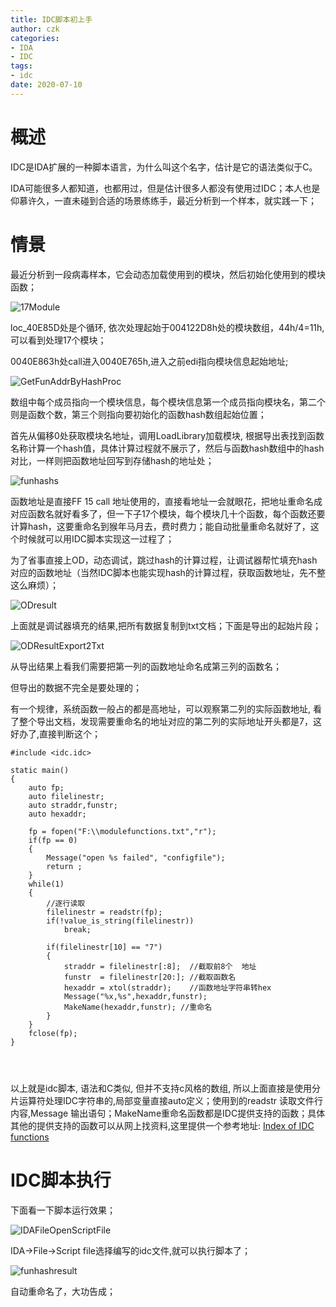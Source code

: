 ```yaml
---
title: IDC脚本初上手
author: czk
categories:
- IDA
- IDC
tags: 
- idc
date: 2020-07-10 
---
```


# 概述

IDC是IDA扩展的一种脚本语言，为什么叫这个名字，估计是它的语法类似于C。

IDA可能很多人都知道，也都用过，但是估计很多人都没有使用过IDC；本人也是仰慕许久，一直未碰到合适的场景练练手，最近分析到一个样本，就实践一下；

<!-- more -->

# 情景

最近分析到一段病毒样本，它会动态加载使用到的模块，然后初始化使用到的模块函数；

![17Module](/pic/czk/idcfirsttry/17Module.png)

loc_40E85D处是个循环, 依次处理起始于004122D8h处的模块数组，44h/4=11h,可以看到处理17个模块；

0040E863h处call进入0040E765h,进入之前edi指向模块信息起始地址;

![GetFunAddrByHashProc](/pic/czk/idcfirsttry/GetFunAddrByHashProc.png)

数组中每个成员指向一个模块信息，每个模块信息第一个成员指向模块名，第二个则是函数个数，第三个则指向要初始化的函数hash数组起始位置；

首先从偏移0处获取模块名地址，调用LoadLibrary加载模块, 根据导出表找到函数名称计算一个hash值，具体计算过程就不展示了，然后与函数hash数组中的hash对比，一样则把函数地址回写到存储hash的地址处；

![funhashs](/pic/czk/idcfirsttry/funhashs.png)

函数地址是直接FF 15 call 地址使用的，直接看地址一会就眼花，把地址重命名成对应函数名就好看多了，但一下子17个模块，每个模块几十个函数，每个函数还要计算hash，这要重命名到猴年马月去，费时费力；能自动批量重命名就好了，这个时候就可以用IDC脚本实现这一过程了；

为了省事直接上OD，动态调试，跳过hash的计算过程，让调试器帮忙填充hash对应的函数地址（当然IDC脚本也能实现hash的计算过程，获取函数地址，先不整这么麻烦）；

![ODresult](/pic/czk/idcfirsttry/ODresult.png)

上面就是调试器填充的结果,把所有数据复制到txt文档；下面是导出的起始片段；

![ODResultExport2Txt](/pic/czk/idcfirsttry/ODResultExport2Txt.png)

从导出结果上看我们需要把第一列的函数地址命名成第三列的函数名；

但导出的数据不完全是要处理的； 

有一个规律，系统函数一般占的都是高地址，可以观察第二列的实际函数地址, 看了整个导出文档，发现需要重命名的地址对应的第二列的实际地址开头都是7，这好办了,直接判断这个；



```
#include <idc.idc>

static main()
{
	auto fp;
	auto filelinestr;
	auto straddr,funstr;
	auto hexaddr;	

	fp = fopen("F:\\modulefunctions.txt","r");
	if(fp == 0)
	{
		Message("open %s failed", "configfile");
		return ;
	}	
	while(1)
	{
		//逐行读取
		filelinestr = readstr(fp);
		if(!value_is_string(filelinestr))
			break;
	
		if(filelinestr[10] == "7")
		{
			straddr	= filelinestr[:8];  //截取前8个  地址
			funstr	= filelinestr[20:]; //截取函数名
			hexaddr	= xtol(straddr);	//函数地址字符串转hex
			Message("%x,%s",hexaddr,funstr);
			MakeName(hexaddr,funstr); //重命名
		}
	}	
	fclose(fp);
}




```

以上就是idc脚本, 语法和C类似, 但并不支持c风格的数组, 所以上面直接是使用分片运算符处理IDC字符串的,局部变量直接auto定义；使用到的readstr 读取文件行内容,Message 输出语句；MakeName重命名函数都是IDC提供支持的函数；具体其他的提供支持的函数可以从网上找资料,这里提供一个参考地址:  [Index of IDC functions](https://www.hex-rays.com/products/ida/support/idadoc/162.shtml)



# IDC脚本执行

下面看一下脚本运行效果；

![IDAFileOpenScriptFile](/pic/czk/idcfirsttry/IDAFileOpenScriptFile.png)

IDA->File->Script file选择编写的idc文件,就可以执行脚本了；

![funhashresult](/pic/czk/idcfirsttry/funhashresult.png)



自动重命名了，大功告成；




